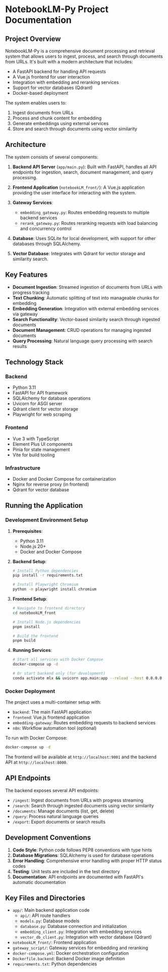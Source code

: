 # NotebookLM-Py Project Documentation

## Project Overview

NotebookLM-Py is a comprehensive document processing and retrieval system that allows users to ingest, process, and search through documents from URLs. It's built with a modern architecture that includes:

- A FastAPI backend for handling API requests
- A Vue.js frontend for user interaction
- Integration with embedding and reranking services
- Support for vector databases (Qdrant)
- Docker-based deployment

The system enables users to:
1. Ingest documents from URLs
2. Process and chunk content for embedding
3. Generate embeddings using external services
4. Store and search through documents using vector similarity

## Architecture

The system consists of several components:

1. **Backend API Server** (`app/main.py`): Built with FastAPI, handles all API endpoints for ingestion, search, document management, and query processing.

2. **Frontend Application** (`notebookLM_front/`): A Vue.js application providing the user interface for interacting with the system.

3. **Gateway Services**:
   - `embedding_gateway.py`: Routes embedding requests to multiple backend services
   - `rerank_gateway.py`: Routes reranking requests with load balancing and concurrency control

4. **Database**: Uses SQLite for local development, with support for other databases through SQLAlchemy.

5. **Vector Database**: Integrates with Qdrant for vector storage and similarity search.

## Key Features

- **Document Ingestion**: Streamed ingestion of documents from URLs with progress tracking
- **Text Chunking**: Automatic splitting of text into manageable chunks for embedding
- **Embedding Generation**: Integration with external embedding services via gateway
- **Search Functionality**: Vector-based similarity search through ingested documents
- **Document Management**: CRUD operations for managing ingested documents
- **Query Processing**: Natural language query processing with search results

## Technology Stack

### Backend
- Python 3.11
- FastAPI for API framework
- SQLAlchemy for database operations
- Uvicorn for ASGI server
- Qdrant client for vector storage
- Playwright for web scraping

### Frontend
- Vue 3 with TypeScript
- Element Plus UI components
- Pinia for state management
- Vite for build tooling

### Infrastructure
- Docker and Docker Compose for containerization
- Nginx for reverse proxy (in frontend)
- Qdrant for vector database

## Running the Application

### Development Environment Setup

1. **Prerequisites**:
   - Python 3.11
   - Node.js 20+
   - Docker and Docker Compose

2. **Backend Setup**:
   ```bash
   # Install Python dependencies
   pip install -r requirements.txt
   
   # Install Playwright Chromium
   python -m playwright install chromium
   ```

3. **Frontend Setup**:
   ```bash
   # Navigate to frontend directory
   cd notebookLM_front
   
   # Install Node.js dependencies
   pnpm install
   
   # Build the frontend
   pnpm build
   ```

4. **Running Services**:
   ```bash
   # Start all services with Docker Compose
   docker-compose up -d
   
   # Or start backend only (for development)
   conda activate mlx && uvicorn app.main:app --reload --host 0.0.0.0 --port 8000
   ```

### Docker Deployment

The project uses a multi-container setup with:
- `backend`: The main FastAPI application
- `frontend`: Vue.js frontend application
- `embedding-gateway`: Routes embedding requests to backend services
- `n8n`: Workflow automation tool (optional)

To run with Docker Compose:
```bash
docker-compose up -d
```

The frontend will be available at `http://localhost:9001` and the backend API at `http://localhost:8000`.

## API Endpoints

The backend exposes several API endpoints:

- `/ingest`: Ingest documents from URLs with progress streaming
- `/search`: Search through ingested documents using vector similarity
- `/documents`: Manage documents (list, get, delete)
- `/query`: Process natural language queries
- `/export`: Export documents or search results

## Development Conventions

1. **Code Style**: Python code follows PEP8 conventions with type hints
2. **Database Migrations**: SQLAlchemy is used for database operations
3. **Error Handling**: Comprehensive error handling with proper HTTP status codes
4. **Testing**: Unit tests are included in the test directory
5. **Documentation**: API endpoints are documented with FastAPI's automatic documentation

## Key Files and Directories

- `app/`: Main backend application code
  - `api/`: API route handlers
  - `models.py`: Database models
  - `database.py`: Database connection and initialization
  - `embedding_client.py`: Integration with embedding services
  - `vector_db_client.py`: Integration with vector database (Qdrant)
- `notebookLM_front/`: Frontend application
- `gateway_script/`: Gateway services for embedding and reranking
- `docker-compose.yml`: Docker orchestration configuration
- `Dockerfile.backend`: Backend Docker image definition
- `requirements.txt`: Python dependencies